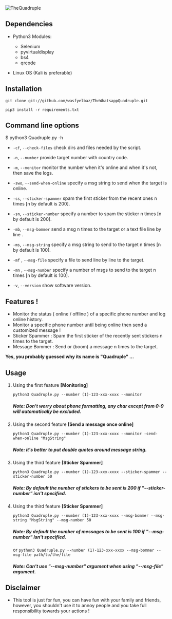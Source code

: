 ![TheQuadruple](logo.PNG)
## Dependencies
* Python3 Modules:
    * Selenium
    * pyvirtualdisplay
    * bs4
    * qrcode
    
* Linux OS (Kali is preferable) 

## Installation

    git clone git://github.com/wasfyelbaz/TheWhatsappQuadruple.git
    
    pip3 install -r requirements.txt

## Command line options
$ python3 Quadruple.py -h

*  `-cf`, `--check-files` check dirs and files needed by the script.

*  `-n`, `--number`          provide target number with country code.

*  `-m`, `--monitor`          monitor the number when it's online and when it's not, then save the logs.

*  `-swo`, `--send-when-online` specify a msg string to send when the target is online.

*  `-ss`, `--sticker-spammer` spam the first sticker from the recent ones n times [n by default is 200].

*  `-sn`, `--sticker-number` specify a number to spam the sticker n times [n by default is 200].

*  `-mb`, `--msg-bommer`    send a msg n times to the target or a text file line by line .

*  `-ms`, `--msg-string`   specify a msg string to send to the target n times [n by default is 100].

*  `-mf` , `--msg-file`     specify a file to send line by line to the target.

*  `-mn` , `--msg-number`   specify a number of msgs to send to the target n times [n by default is 100].

*  `-v`, `--version`        show software version.

## Features !

* Monitor the status ( online / offline ) of a specific phone number and log online history.
* Monitor a specific phone number until being online then send a customized message !
* Sticker Spammer : Spam the first sticker of the recently sent stickers n times to the target.
* Message Bommer : Send or (boom) a message n times to the target.

**Yes, you probably guessed why its name is "Quadruple" ...**

## Usage

1. Using the first feature **[Monitoring]**

    `python3 Quadruple.py --number (1)-123-xxx-xxxx --monitor`
     ##### Note: Don't worry about phone formatting, any char except from 0-9 will automatically be excluded.

2. Using the second feature **[Send a message once online]**

    `python3 Quadruple.py --number (1)-123-xxx-xxxx --monitor -send-when-online "MsgString"`
     ##### Note: it's better to put double quotes around message string.

3. Using the third feature **[Sticker Spammer]**

    `python3 Quadruple.py --number (1)-123-xxx-xxxx --sticker-spammer --sticker-number 50`
     ##### Note: By default the number of stickers to be sent is 200 if "--sticker-number" isn't specified.

4. Using the third feature **[Sticker Spammer]**
    
    `python3 Quadruple.py --number (1)-123-xxx-xxxx --msg-bommer --msg-string "MsgString" --msg-number 50`
     ##### Note: By default the number of messages to be sent is 100 if "--msg-number" isn't specified.
     or
    `python3 Quadruple.py --number (1)-123-xxx-xxxx --msg-bommer --msg-file path/to/the/file`
     ##### Note: Can't use "--msg-number" argument when using "--msg-file" argument.

## Disclaimer

* This tool is just for fun, you can have fun with your family and friends, however, you shouldn't use it to annoy people
and you take full responsibility towards your actions !


